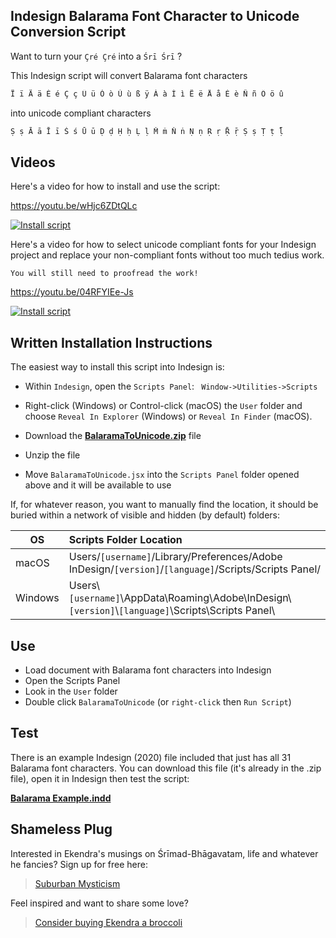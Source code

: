 ## Indesign Balarama Font Character to Unicode Conversion Script

Want to turn your ```Çré Çré``` into a ```Śrī Śrī``` ?

This Indesign script will convert Balarama font characters 

```c 
Ï ï Ä ä É é Ç ç Ü ü Ò ò Ù ù ß ÿ À à Ì ì Ë ë Å å È è Ñ ñ Ö ö û 
```

into unicode compliant characters

```c 
Ṣ ṣ Ā ā Ī ī Ś ś Ū ū Ḍ ḍ Ḥ ḥ Ḷ ḷ Ṁ ṁ Ṅ ṅ Ṇ ṇ Ṛ ṛ Ṝ ṝ Ṣ ṣ Ṭ ṭ ḹ
```
## Videos

Here's a video for how to install and use the script:

https://youtu.be/wHjc6ZDtQLc

[![Install script](https://img.youtube.com/vi/wHjc6ZDtQLc/hqdefault.jpg)](https://youtu.be/wHjc6ZDtQLc)

Here's a video for how to select unicode compliant fonts for your Indesign project and replace your non-compliant fonts without too much tedius work.

```You will still need to proofread the work!```

https://youtu.be/04RFYIEe-Js

[![Install script](https://img.youtube.com/vi/04RFYIEe-Js/hqdefault.jpg)](https://youtu.be/04RFYIEe-Js)

## Written Installation Instructions

The easiest way to install this script into Indesign is:

- Within ```Indesign```, open the ```Scripts Panel```: ``` Window->Utilities->Scripts```
- Right-click (Windows) or Control-click (macOS) the ```User``` folder and choose ```Reveal In Explorer``` (Windows) or ```Reveal In Finder``` (macOS).

- Download the **[BalaramaToUnicode.zip](https://github.com/Gaudiya-Koshan/indesign-balarama-unicode/raw/main/BalaramaToUnicode.zip)** file
- Unzip the file
- Move ```BalaramaToUnicode.jsx``` into the ```Scripts Panel``` folder opened above  and it will be available to use

If, for whatever reason, you want to manually find the location, it should be buried within a network of visible and hidden (by default) folders:

 OS | Scripts Folder Location
|--------------|:-----| 
| macOS |  Users/```[username]```/Library/Preferences/Adobe InDesign/```[version]```/```[language]```/Scripts/Scripts Panel/
| Windows |  Users\\```[username]```\AppData\Roaming\Adobe\InDesign\\```[version]```\\```[language]```\Scripts\Scripts Panel\

## Use

- Load document with Balarama font characters into Indesign
- Open the Scripts Panel
- Look in the ```User``` folder 
- Double click ```BalaramaToUnicode``` (or ```right-click``` then ```Run Script```) 

## Test

There is an example Indesign (2020) file included that just has all 31 Balarama font characters. You can download this file (it's already in the .zip file), open it in Indesign then test the script:
 

**[Balarama Example.indd](https://github.com/Gaudiya-Koshan/indesign-balarama-unicode/raw/main/Balarama%20Example.indd)**

## Shameless Plug

Interested in Ekendra's musings on Śrīmad-Bhāgavatam, life and whatever he fancies? Sign up for free here:

> [Suburban Mysticism](https://ekendra.substack.com/)

Feel inspired and want to share some love? 

> [Consider buying Ekendra a broccoli](https://www.buymeacoffee.com/ekendra)
